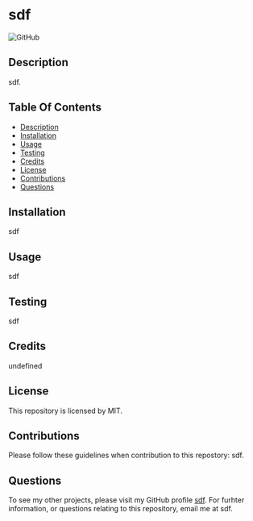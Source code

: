 
# sdf

![GitHub](https://img.shields.io/badge/license-MIT-yellow.svg)

## Description
sdf.

## Table Of Contents
* [Description](#description)
* [Installation](#installation)
* [Usage](#usage)
* [Testing](#testing)
* [Credits](#credits)
* [License](#license)
* [Contributions](#contributions)
* [Questions](#questionscontact)

## Installation
sdf

## Usage
sdf

## Testing
sdf

## Credits
undefined

## License
This repository is licensed by MIT.

## Contributions
Please follow these guidelines when contribution to this repostory: sdf.

## Questions
To see my other projects, please visit my GitHub profile [sdf](https://github.com/sdf).
For furhter information, or questions relating to this repository, email me at sdf.
